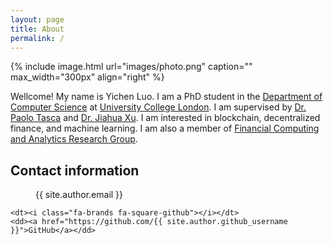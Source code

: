 ```yaml
---
layout: page
title: About
permalink: /
---
```


{% include image.html url="images/photo.png" caption="" max_width="300px" align="right" %}

Wellcome! My name is Yichen Luo. I am a PhD student in the [Department of Computer Science](https://www.ucl.ac.uk/computer-science/ucl-computer-science) at [University College London](https://www.ucl.ac.uk/). I am supervised by [Dr. Paolo Tasca](https://www.paolotasca.com/) and [Dr. Jiahua Xu](https://jiahua-xu.com/). I am interested in blockchain, decentralized finance, and machine learning. I am also a member of [Financial Computing and Analytics Research Group](https://www.ucl.ac.uk/computer-science/research/research-groups/financial-computing-and-analytics).

<h2>Contact information</h2>
 <dl class="inline">
    <dt><i class="fa-solid fa-envelope fa-sm"></i></dt>
    <dd>{{ site.author.email }}</dd>

    <dt><i class="fa-brands fa-square-github"></i></dt>
    <dd><a href="https://github.com/{{ site.author.github_username }}">GitHub</a></dd>

  </dl>


<!-- [Yavin]: https://en.wikipedia.org/wiki/Yavin
[chewy@rebel.com]: mailto:chewy@rebel.com -->
